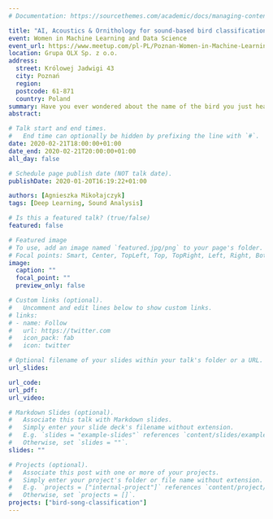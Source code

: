 ```yaml
---
# Documentation: https://sourcethemes.com/academic/docs/managing-content/

title: "AI, Acoustics & Ornithology for sound-based bird classification"
event: Women in Machine Learning and Data Science
event_url: https://www.meetup.com/pl-PL/Poznan-Women-in-Machine-Learning-Data-Science/events/268288384/
location: Grupa OLX Sp. z o.o.  
address:
  street: Królowej Jadwigi 43
  city: Poznań
  region:
  postcode: 61-871
  country: Poland
summary: Have you ever wondered about the name of the bird you just heard singing? A group of women from local Polish chapter of Women in Machine Learning & Data Science (WiMLDS) organization not only thought about it but also decided to create a solution, on their own, to be able to detect birds species based on the sound they make.
abstract:

# Talk start and end times.
#   End time can optionally be hidden by prefixing the line with `#`.
date: 2020-02-21T18:00:00+01:00
date_end: 2020-02-21T20:00:00+01:00
all_day: false

# Schedule page publish date (NOT talk date).
publishDate: 2020-01-20T16:19:22+01:00

authors: [Agnieszka Mikołajczyk]
tags: [Deep Learning, Sound Analysis]

# Is this a featured talk? (true/false)
featured: false

# Featured image
# To use, add an image named `featured.jpg/png` to your page's folder. 
# Focal points: Smart, Center, TopLeft, Top, TopRight, Left, Right, BottomLeft, Bottom, BottomRight.
image:
  caption: ""
  focal_point: ""
  preview_only: false

# Custom links (optional).
#   Uncomment and edit lines below to show custom links.
# links:
# - name: Follow
#   url: https://twitter.com
#   icon_pack: fab
#   icon: twitter

# Optional filename of your slides within your talk's folder or a URL.
url_slides: 

url_code:
url_pdf: 
url_video:

# Markdown Slides (optional).
#   Associate this talk with Markdown slides.
#   Simply enter your slide deck's filename without extension.
#   E.g. `slides = "example-slides"` references `content/slides/example-slides.md`.
#   Otherwise, set `slides = ""`.
slides: ""

# Projects (optional).
#   Associate this post with one or more of your projects.
#   Simply enter your project's folder or file name without extension.
#   E.g. `projects = ["internal-project"]` references `content/project/deep-learning/index.md`.
#   Otherwise, set `projects = []`.
projects: ["bird-song-classification"]
---
```

